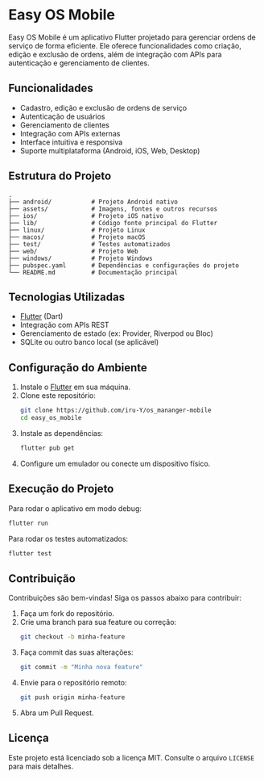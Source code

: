 # Easy OS Mobile

Easy OS Mobile é um aplicativo Flutter projetado para gerenciar ordens de serviço de forma eficiente. Ele oferece funcionalidades como criação, edição e exclusão de ordens, além de integração com APIs para autenticação e gerenciamento de clientes.

## Funcionalidades

- Cadastro, edição e exclusão de ordens de serviço
- Autenticação de usuários
- Gerenciamento de clientes
- Integração com APIs externas
- Interface intuitiva e responsiva
- Suporte multiplataforma (Android, iOS, Web, Desktop)

## Estrutura do Projeto

```
.
├── android/           # Projeto Android nativo
├── assets/            # Imagens, fontes e outros recursos
├── ios/               # Projeto iOS nativo
├── lib/               # Código fonte principal do Flutter
├── linux/             # Projeto Linux
├── macos/             # Projeto macOS
├── test/              # Testes automatizados
├── web/               # Projeto Web
├── windows/           # Projeto Windows
├── pubspec.yaml       # Dependências e configurações do projeto
└── README.md          # Documentação principal
```

## Tecnologias Utilizadas

- [Flutter](https://flutter.dev/) (Dart)
- Integração com APIs REST
- Gerenciamento de estado (ex: Provider, Riverpod ou Bloc)
- SQLite ou outro banco local (se aplicável)

## Configuração do Ambiente

1. Instale o [Flutter](https://docs.flutter.dev/get-started/install) em sua máquina.
2. Clone este repositório:
   ```bash
   git clone https://github.com/iru-Y/os_mananger-mobile
   cd easy_os_mobile
   ```
3. Instale as dependências:
   ```bash
   flutter pub get
   ```
4. Configure um emulador ou conecte um dispositivo físico.

## Execução do Projeto

Para rodar o aplicativo em modo debug:

```bash
flutter run
```

Para rodar os testes automatizados:

```bash
flutter test
```

## Contribuição

Contribuições são bem-vindas! Siga os passos abaixo para contribuir:

1. Faça um fork do repositório.
2. Crie uma branch para sua feature ou correção:
   ```bash
   git checkout -b minha-feature
   ```
3. Faça commit das suas alterações:
   ```bash
   git commit -m "Minha nova feature"
   ```
4. Envie para o repositório remoto:
   ```bash
   git push origin minha-feature
   ```
5. Abra um Pull Request.

## Licença

Este projeto está licenciado sob a licença MIT. Consulte o arquivo `LICENSE` para mais detalhes.